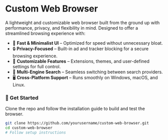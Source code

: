 # Custom Web Browser  

A lightweight and customizable web browser built from the ground up with performance, privacy, and flexibility in mind. Designed to offer a streamlined browsing experience with:  

- 🚀 **Fast & Minimalist UI** – Optimized for speed without unnecessary bloat.  
- 🔒 **Privacy-Focused** – Built-in ad and tracker blocking for a secure browsing experience.  
- 🔧 **Customizable Features** – Extensions, themes, and user-defined settings for full control.  
- 📡 **Multi-Engine Search** – Seamless switching between search providers.  
- 🖥️ **Cross-Platform Support** – Runs smoothly on Windows, macOS, and Linux.  

### 🔗 Get Started  
Clone the repo and follow the installation guide to build and test the browser.  

```bash
git clone https://github.com/yourusername/custom-web-browser.git  
cd custom-web-browser  
# Follow setup instructions
